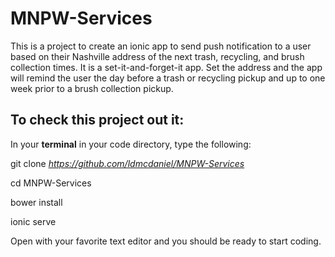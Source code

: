 MNPW-Services
=============
This is a project to create an ionic app to send push notification to a user based on their Nashville address of the next trash, recycling, and brush collection times.  It is a set-it-and-forget-it app.  Set the address and the app will remind the user the day before a trash or recycling pickup and up to one week prior to a brush collection pickup.

To check this project out it:
-----------------------------

In your **terminal** in your code directory, type the following:

  git clone *https://github.com/ldmcdaniel/MNPW-Services*

  cd MNPW-Services

  bower install

  ionic serve

Open with your favorite text editor and you should be ready to start coding.
